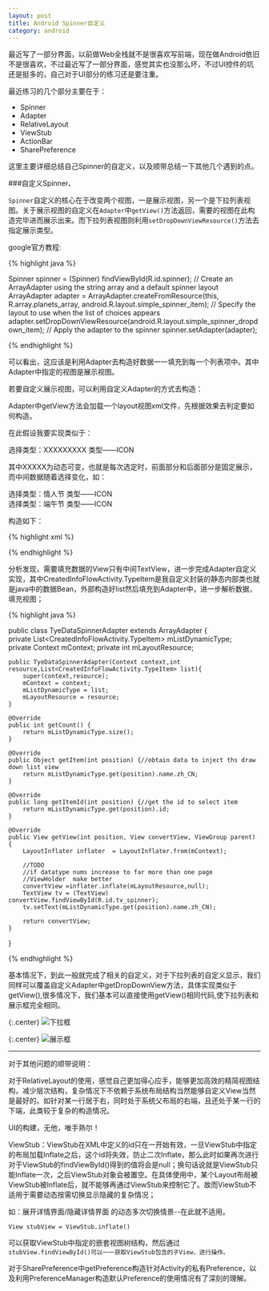 ```yaml
---
layout: post
title: Android Spinner自定义
category: android
---
```


最近写了一部分界面，以前做Web全栈就不是很喜欢写前端，现在做Android依旧不是很喜欢，不过最近写了一部分界面，感觉其实也没那么坏，不过UI控件的坑还是挺多的，自己对于UI部分的练习还是要注重。

最近练习的几个部分主要在于：

* Spinner     
* Adapter
* RelativeLayout       
* ViewStub                  
* ActionBar       
* SharePreference        

这里主要详细总结自己Spinner的自定义，以及顺带总结一下其他几个遇到的点。

###自定义Spinner、

`Spinner`自定义的核心在于改变两个视图，一是展示视图，另一个是下拉列表视图。关于展示视图的自定义在`Adapter`中`getView()`方法返回，需要的视图在此构造完毕进而展示出来。而下拉列表视图则利用`setDropDownViewResource()`方法去指定展示类型。

google官方教程:

{%  highlight java  %}

Spinner spinner = (Spinner) findViewById(R.id.spinner);
// Create an ArrayAdapter using the string array and a default spinner layout 
ArrayAdapter<CharSequence> adapter = ArrayAdapter.createFromResource(this,
        R.array.planets_array, android.R.layout.simple_spinner_item);
// Specify the layout to use when the list of choices appears 
adapter.setDropDownViewResource(android.R.layout.simple_spinner_dropdown_item);
// Apply the adapter to the spinner 
spinner.setAdapter(adapter);

{%   endhighlight %}

可以看出，这应该是利用Adapter去构造好数据一一填充到每一个列表项中。其中Adapter中指定的视图是展示视图。

若要自定义展示视图，可以利用自定义Adapter的方式去构造：

Adapter中getView方法会加载一个layout视图xml文件，先根据效果去判定要如何构造。

在此假设我要实现类似于：

选择类型：XXXXXXXXX  类型——ICON

其中XXXXX为动态可变，也就是每次选定时，前面部分和后面部分是固定展示，而中间数据随着选择变化，如：

选择类型：情人节  类型——ICON              
选择类型：端午节  类型——ICON

构造如下：

{%  highlight xml  %}

<?xml version="1.0" encoding="utf-8"?>
<LinearLayout xmlns:android="http://schemas.android.com/apk/res/android"
              android:orientation="horizontal"
              android:layout_width="match_parent"
              android:layout_height="match_parent">
    <TextView
        style="?android:attr/spinnerDropDownItemStyle"
        android:text="@string/cc_660_type_prefix_title"
        android:layout_width="wrap_content"
        android:layout_height="wrap_content"
        android:textSize="25sp"/>
    <TextView
        android:id="@+id/tv_spinner"
        style="?android:attr/spinnerDropDownItemStyle"
        android:layout_width="wrap_content"
        android:layout_height="wrap_content"
        android:textSize="25sp"/>
    <ImageView
        android:layout_width="wrap_content"
        android:layout_height="wrap_content"
        android:src="@drawable/expander_open_holo_light"/>
</LinearLayout>

{%   endhighlight %}

分析发现，需要填充数据的View只有中间TextView，进一步完成Adapter自定义实现，其中CreatedInfoFlowActivity.TypeItem是我自定义封装的静态内部类也就是java中的数据Bean，外部构造好list然后填充到Adapter中，进一步解析数据，填充视图；

{%  highlight java  %}

public class TyeDataSpinnerAdapter<TypeItem> extends ArrayAdapter {    
    private List<CreatedInfoFlowActivity.TypeItem> mListDynamicType;    
    private Context mContext;
    private int mLayoutResource;

    public TyeDataSpinnerAdapter(Context context,int resource,List<CreatedInfoFlowActivity.TypeItem> list){
        super(context,resource);
        mContext = context;
        mListDynamicType = list;
        mLayoutResource = resource;
    }
    
    @Override
    public int getCount() {
        return mListDynamicType.size();
    }
    
    @Override
    public Object getItem(int position) {//obtain data to inject ths draw down list view
        return mListDynamicType.get(position).name.zh_CN;
    }
    
    @Override
    public long getItemId(int position) {//get the id to select item 
        return mListDynamicType.get(position).id;
    }
    
    @Override
    public View getView(int position, View convertView, ViewGroup parent) {
        LayoutInflater inflater  = LayoutInflater.from(mContext);
    
        //TODO
        //if datatype nums increase to far more than one page
        //ViewHolder  make better
        convertView =inflater.inflate(mLayoutResource,null);
        TextView tv = (TextView) convertView.findViewById(R.id.tv_spinner);
        tv.setText(mListDynamicType.get(position).name.zh_CN);
        
        return convertView;
    }
}

{%   endhighlight %}

基本情况下，到此一般就完成了相关的自定义，对于下拉列表的自定义显示，我们同样可以覆盖自定义Adapter中getDropDownView方法，具体实现类似于getView(),很多情况下，我们基本可以直接使用getView()相同代码,使下拉列表和展示框完全相同。

{:.center}
![下拉框](/assets/img/20150821/device-2015-08-22-192021.png)

{:.center}
![展示框](/assets/img/20150821/device-2015-08-22-192111.png)

---

对于其他问题的顺带说明：

对于RelativeLayout的使用，感觉自己更加得心应手，能够更加高效的精简视图结构，减少层次结构，复杂情况下不依赖于系统布局结构当然能够自定义View当然是最好的。如针对某一行居于右，同时处于系统父布局的右端，且还处于某一行的下端，此类较于复杂的构造情况。

UI的构建，无他，唯手熟尔！

ViewStub：ViewStub在XML中定义的id只在一开始有效，一旦ViewStub中指定的布局加载Inflate之后，这个id将失效，防止二次Inflate，那么此时如果再次进行对于ViewStub的findViewById()得到的值将会是null；换句话说就是ViewStub只能Inflate一次，之后ViewStub对象会被置空。在具体使用中，某个Layout布局被ViewStub被Inflate后，就不能够再通过ViewStub来控制它了。故而ViewStub不适用于需要动态按需切换显示隐藏的复杂情况；

如：展开详情界面/隐藏详情界面  的动态多次切换情景--在此就不适用。

`View stubView = ViewStub.inflate()`

可以获取ViewStub中指定的嵌套视图树结构，然后通过`stubView.findViewById()可以一一获取ViewStub包含的子View，进行操作。`




对于SharePreference中getPreference构造针对Activity的私有Preference，以及利用PreferenceManager构造默认Preference的使用情况有了深刻的理解。

